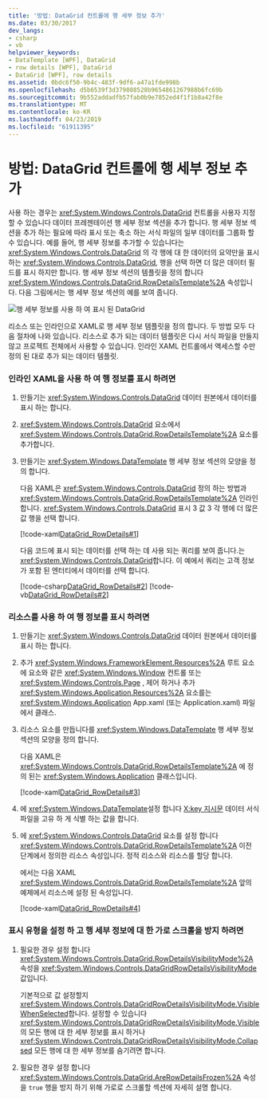 ```yaml
---
title: '방법: DataGrid 컨트롤에 행 세부 정보 추가'
ms.date: 03/30/2017
dev_langs:
- csharp
- vb
helpviewer_keywords:
- DataTemplate [WPF], DataGrid
- row details [WPF], DataGrid
- DataGrid [WPF], row details
ms.assetid: 0bdc6f50-9b4c-483f-9df6-a47a1fde998b
ms.openlocfilehash: d5b6539f3d379088528b9654861267988b6fc69b
ms.sourcegitcommit: 9b552addadfb57fab0b9e7852ed4f1f1b8a42f8e
ms.translationtype: MT
ms.contentlocale: ko-KR
ms.lasthandoff: 04/23/2019
ms.locfileid: "61911395"
---
```

# <a name="how-to-add-row-details-to-a-datagrid-control"></a>방법: DataGrid 컨트롤에 행 세부 정보 추가
사용 하는 경우는 <xref:System.Windows.Controls.DataGrid> 컨트롤을 사용자 지정할 수 있습니다 데이터 프레젠테이션 행 세부 정보 섹션을 추가 합니다. 행 세부 정보 섹션을 추가 하는 필요에 따라 표시 또는 축소 하는 서식 파일의 일부 데이터를 그룹화 할 수 있습니다. 예를 들어, 행 세부 정보를 추가할 수 있습니다는 <xref:System.Windows.Controls.DataGrid> 의 각 행에 대 한 데이터의 요약만을 표시 하는 <xref:System.Windows.Controls.DataGrid>, 행을 선택 하면 더 많은 데이터 필드를 표시 하지만 합니다. 행 세부 정보 섹션의 템플릿을 정의 합니다 <xref:System.Windows.Controls.DataGrid.RowDetailsTemplate%2A> 속성입니다. 다음 그림에서는 행 세부 정보 섹션의 예를 보여 줍니다.  
  
 ![행 세부 정보를 사용 하 여 표시 된 DataGrid](./media/ndp-rowdetails.png "NDP_RowDetails")  
  
 리소스 또는 인라인으로 XAML로 행 세부 정보 템플릿을 정의 합니다. 두 방법 모두 다음 절차에 나와 있습니다. 리소스로 추가 되는 데이터 템플릿은 다시 서식 파일을 만들지 않고 프로젝트 전체에서 사용할 수 있습니다. 인라인 XAML 컨트롤에서 액세스할 수만 정의 된 대로 추가 되는 데이터 템플릿.  
  
### <a name="to-display-row-details-by-using-inline-xaml"></a>인라인 XAML을 사용 하 여 행 정보를 표시 하려면  
  
1. 만들기는 <xref:System.Windows.Controls.DataGrid> 데이터 원본에서 데이터를 표시 하는 합니다.  
  
2. <xref:System.Windows.Controls.DataGrid> 요소에서 <xref:System.Windows.Controls.DataGrid.RowDetailsTemplate%2A> 요소를 추가합니다.  
  
3. 만들기는 <xref:System.Windows.DataTemplate> 행 세부 정보 섹션의 모양을 정의 합니다.  
  
     다음 XAML은 <xref:System.Windows.Controls.DataGrid> 정의 하는 방법과 <xref:System.Windows.Controls.DataGrid.RowDetailsTemplate%2A> 인라인 합니다. <xref:System.Windows.Controls.DataGrid> 표시 3 값 3 각 행에 더 많은 값 행을 선택 합니다.  
  
     [!code-xaml[DataGrid_RowDetails#1](~/samples/snippets/csharp/VS_Snippets_Wpf/datagrid_rowdetails/cs/mainwindow.xaml#1)]  
  
     다음 코드에 표시 되는 데이터를 선택 하는 데 사용 되는 쿼리를 보여 줍니다.는 <xref:System.Windows.Controls.DataGrid>합니다. 이 예에서 쿼리는 고객 정보가 포함 된 엔터티에서 데이터를 선택 합니다.  
  
     [!code-csharp[DataGrid_RowDetails#2](~/samples/snippets/csharp/VS_Snippets_Wpf/datagrid_rowdetails/cs/mainwindow.xaml.cs#2)]
     [!code-vb[DataGrid_RowDetails#2](~/samples/snippets/visualbasic/VS_Snippets_Wpf/datagrid_rowdetails/vb/mainwindow.xaml.vb#2)]  
  
### <a name="to-display-row-details-by-using-a-resource"></a>리소스를 사용 하 여 행 정보를 표시 하려면  
  
1. 만들기는 <xref:System.Windows.Controls.DataGrid> 데이터 원본에서 데이터를 표시 하는 합니다.  
  
2. 추가 <xref:System.Windows.FrameworkElement.Resources%2A> 루트 요소에 요소와 같은 <xref:System.Windows.Window> 컨트롤 또는 <xref:System.Windows.Controls.Page> , 제어 하거나 추가 <xref:System.Windows.Application.Resources%2A> 요소를는 <xref:System.Windows.Application> App.xaml (또는 Application.xaml) 파일에서 클래스.  
  
3. 리소스 요소를 만듭니다를 <xref:System.Windows.DataTemplate> 행 세부 정보 섹션의 모양을 정의 합니다.  
  
     다음 XAML은 <xref:System.Windows.Controls.DataGrid.RowDetailsTemplate%2A> 에 정의 된는 <xref:System.Windows.Application> 클래스입니다.  
  
     [!code-xaml[DataGrid_RowDetails#3](~/samples/snippets/csharp/VS_Snippets_Wpf/datagrid_rowdetails/cs/app.xaml#3)]  
  
4. 에 <xref:System.Windows.DataTemplate>설정 합니다 [X:key 지시문](../../xaml-services/x-key-directive.md) 데이터 서식 파일을 고유 하 게 식별 하는 값을 합니다.  
  
5. 에 <xref:System.Windows.Controls.DataGrid> 요소를 설정 합니다 <xref:System.Windows.Controls.DataGrid.RowDetailsTemplate%2A> 이전 단계에서 정의한 리소스 속성입니다. 정적 리소스와 리소스를 할당 합니다.  
  
     에서는 다음 XAML <xref:System.Windows.Controls.DataGrid.RowDetailsTemplate%2A> 앞의 예제에서 리소스에 설정 된 속성입니다.  
  
     [!code-xaml[DataGrid_RowDetails#4](~/samples/snippets/csharp/VS_Snippets_Wpf/datagrid_rowdetails/cs/window2.xaml#4)]  
  
### <a name="to-set-visibility-and-prevent-horizontal-scrolling-for-row-details"></a>표시 유형을 설정 하 고 행 세부 정보에 대 한 가로 스크롤을 방지 하려면  
  
1. 필요한 경우 설정 합니다 <xref:System.Windows.Controls.DataGrid.RowDetailsVisibilityMode%2A> 속성을 <xref:System.Windows.Controls.DataGridRowDetailsVisibilityMode> 값입니다.  
  
     기본적으로 값 설정할지 <xref:System.Windows.Controls.DataGridRowDetailsVisibilityMode.VisibleWhenSelected>합니다. 설정할 수 있습니다 <xref:System.Windows.Controls.DataGridRowDetailsVisibilityMode.Visible> 의 모든 행에 대 한 세부 정보를 표시 하거나 <xref:System.Windows.Controls.DataGridRowDetailsVisibilityMode.Collapsed> 모든 행에 대 한 세부 정보를 숨기려면 합니다.  
  
2. 필요한 경우 설정 합니다 <xref:System.Windows.Controls.DataGrid.AreRowDetailsFrozen%2A> 속성을 `true` 행을 방지 하기 위해 가로로 스크롤할 섹션에 자세히 설명 합니다.
